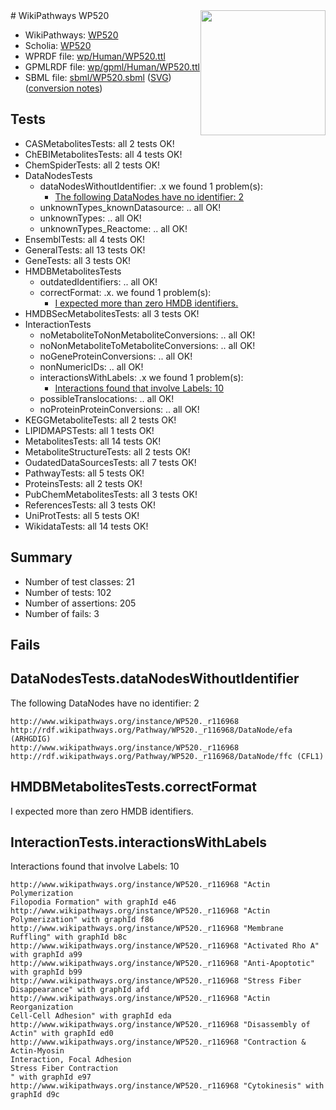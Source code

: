 <img style="float: right; width: 200px" src="../logo.png" />
# WikiPathways WP520

* WikiPathways: [WP520](https://identifiers.org/wikipathways:WP520)
* Scholia: [WP520](https://scholia.toolforge.org/wikipathways/WP520)
* WPRDF file: [wp/Human/WP520.ttl](../wp/Human/WP520.ttl)
* GPMLRDF file: [wp/gpml/Human/WP520.ttl](../wp/gpml/Human/WP520.ttl)
* SBML file: [sbml/WP520.sbml](../sbml/WP520.sbml) ([SVG](../sbml/WP520.svg)) ([conversion notes](../sbml/WP520.txt))

## Tests
* CASMetabolitesTests: all 2 tests OK!
* ChEBIMetabolitesTests: all 4 tests OK!
* ChemSpiderTests: all 2 tests OK!
* DataNodesTests
    * dataNodesWithoutIdentifier: .x we found 1 problem(s):
        * [The following DataNodes have no identifier: 2](#d2d32fa1)
    * unknownTypes_knownDatasource: .. all OK!
    * unknownTypes: .. all OK!
    * unknownTypes_Reactome: .. all OK!
* EnsemblTests: all 4 tests OK!
* GeneralTests: all 13 tests OK!
* GeneTests: all 3 tests OK!
* HMDBMetabolitesTests
    * outdatedIdentifiers: .. all OK!
    * correctFormat: .x. we found 1 problem(s):
        * [I expected more than zero HMDB identifiers.](#ad154c1e)
* HMDBSecMetabolitesTests: all 3 tests OK!
* InteractionTests
    * noMetaboliteToNonMetaboliteConversions: .. all OK!
    * noNonMetaboliteToMetaboliteConversions: .. all OK!
    * noGeneProteinConversions: .. all OK!
    * nonNumericIDs: .. all OK!
    * interactionsWithLabels: .x we found 1 problem(s):
        * [Interactions found that involve Labels: 10](#fe97a8b8)
    * possibleTranslocations: .. all OK!
    * noProteinProteinConversions: .. all OK!
* KEGGMetaboliteTests: all 2 tests OK!
* LIPIDMAPSTests: all 1 tests OK!
* MetabolitesTests: all 14 tests OK!
* MetaboliteStructureTests: all 2 tests OK!
* OudatedDataSourcesTests: all 7 tests OK!
* PathwayTests: all 5 tests OK!
* ProteinsTests: all 2 tests OK!
* PubChemMetabolitesTests: all 3 tests OK!
* ReferencesTests: all 3 tests OK!
* UniProtTests: all 5 tests OK!
* WikidataTests: all 14 tests OK!


## Summary

* Number of test classes: 21
* Number of tests: 102
* Number of assertions: 205
* Number of fails: 3

## Fails

<a name="d2d32fa1" />

## DataNodesTests.dataNodesWithoutIdentifier

The following DataNodes have no identifier: 2
```
http://www.wikipathways.org/instance/WP520._r116968 http://rdf.wikipathways.org/Pathway/WP520._r116968/DataNode/efa (ARHGDIG)
http://www.wikipathways.org/instance/WP520._r116968 http://rdf.wikipathways.org/Pathway/WP520._r116968/DataNode/ffc (CFL1)
```

<a name="ad154c1e" />

## HMDBMetabolitesTests.correctFormat

I expected more than zero HMDB identifiers.
<a name="fe97a8b8" />

## InteractionTests.interactionsWithLabels

Interactions found that involve Labels: 10
```
http://www.wikipathways.org/instance/WP520._r116968 "Actin Polymerization
Filopodia Formation" with graphId e46
http://www.wikipathways.org/instance/WP520._r116968 "Actin Polymerization" with graphId f86
http://www.wikipathways.org/instance/WP520._r116968 "Membrane Ruffling" with graphId b8c
http://www.wikipathways.org/instance/WP520._r116968 "Activated Rho A" with graphId a99
http://www.wikipathways.org/instance/WP520._r116968 "Anti-Apoptotic" with graphId b99
http://www.wikipathways.org/instance/WP520._r116968 "Stress Fiber
Disappearance" with graphId afd
http://www.wikipathways.org/instance/WP520._r116968 "Actin Reorganization
Cell-Cell Adhesion" with graphId eda
http://www.wikipathways.org/instance/WP520._r116968 "Disassembly of Actin" with graphId ed0
http://www.wikipathways.org/instance/WP520._r116968 "Contraction & Actin-Myosin
Interaction, Focal Adhesion
Stress Fiber Contraction
" with graphId e97
http://www.wikipathways.org/instance/WP520._r116968 "Cytokinesis" with graphId d9c
```

